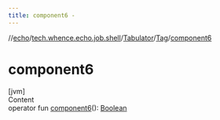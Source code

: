 ```yaml
---
title: component6 -
---
```

//[echo](../../../index.md)/[tech.whence.echo.job.shell](../../index.md)/[Tabulator](../index.md)/[Tag](index.md)/[component6](component6.md)



# component6  
[jvm]  
Content  
operator fun [component6](component6.md)(): [Boolean](https://kotlinlang.org/api/latest/jvm/stdlib/kotlin/-boolean/index.html)  



